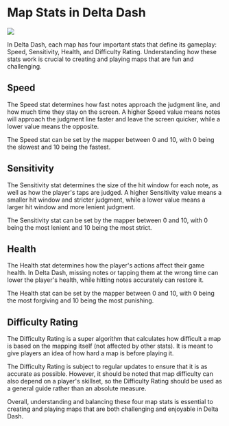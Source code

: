 # Map Stats in Delta Dash
![](https://gateway.deltada.sh/screenshots/1121522050220321/VMsYB6S8JlMxgmz7.png)

In Delta Dash, each map has four important stats that define its gameplay: Speed, Sensitivity, Health, and Difficulty Rating. Understanding how these stats work is crucial to creating and playing maps that are fun and challenging.

## Speed

The Speed stat determines how fast notes approach the judgment line, and how much time they stay on the screen. A higher Speed value means notes will approach the judgment line faster and leave the screen quicker, while a lower value means the opposite.

The Speed stat can be set by the mapper between 0 and 10, with 0 being the slowest and 10 being the fastest.

## Sensitivity

The Sensitivity stat determines the size of the hit window for each note, as well as how the player's taps are judged. A higher Sensitivity value means a smaller hit window and stricter judgment, while a lower value means a larger hit window and more lenient judgment.

The Sensitivity stat can be set by the mapper between 0 and 10, with 0 being the most lenient and 10 being the most strict.

## Health

The Health stat determines how the player's actions affect their game health. In Delta Dash, missing notes or tapping them at the wrong time can lower the player's health, while hitting notes accurately can restore it.

The Health stat can be set by the mapper between 0 and 10, with 0 being the most forgiving and 10 being the most punishing.

## Difficulty Rating

The Difficulty Rating is a super algorithm that calculates how difficult a map is based on the mapping itself (not affected by other stats). It is meant to give players an idea of how hard a map is before playing it.

The Difficulty Rating is subject to regular updates to ensure that it is as accurate as possible. However, it should be noted that map difficulty can also depend on a player's skillset, so the Difficulty Rating should be used as a general guide rather than an absolute measure.

Overall, understanding and balancing these four map stats is essential to creating and playing maps that are both challenging and enjoyable in Delta Dash.
